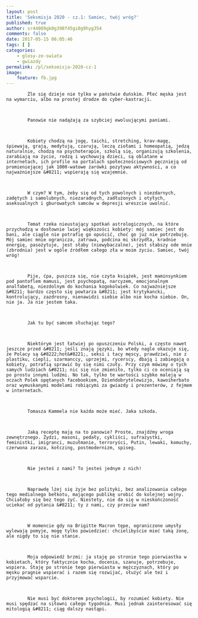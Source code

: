 ```yaml
---
layout: post
title: 'Seksmisja 2020 - cz.1: Samiec, twój wróg?'
published: true
author: sr44089gk0g398f45gi0g9hyg354
comments: false
date: 2017-05-15 06:05:46
tags: [ ]
categories:
    - glosy-ze-swiata
    - gwiazdy
permalink: /pl/seksmisja-2020-cz-1
image:
    feature: fb.jpg
---
```


  
    
      
        
          
            Źle się dzieje nie tylko w państwie duńskim. Płeć męska jest na wymarciu, albo na prostej drodze do cyber-kastracji.
          
          
          
            Panowie nie nadążają za szybciej ewoluującymi paniami.
          
          
          
            Kobiety chodzą na jogę, taichi, stretching, krav-magę, śpiewają, grają, medytują, czarują, leczą ziołami i homeopatią, jedzą naturalnie, chodzą na psychoterapie, szkolą się, organizują szkolenia, zarabiają na życie, rodzą i wychowują dzieci, są oblatane w internetach, ich profile na portalach społecznościowych pęcznieją od promieniejącej jak 1000-watowe żarówki pozytywu aktywności, a co najważniejsze &#8211; wspierają się wzajemnie.
          
          
          
            W czym? W tym, żeby się od tych powolnych i niezdarnych, zadętych i samolubnych, niezaradnych, zadłużonych i otyłych, aseksualnych i gburowatych samców w depresji wreszcie uwolnić.
          
          
          
            Temat rzeka nieustający spotkań astrologicznych, na które przychodzą w dosłownie lwiej większości kobiety: mój samiec jest do bani, ale ciągle nie potrafię go opuścić, choć go już nie potrzebuję. Mój samiec mnie ogranicza, zatruwa, podcina mi skrzydła, kradnie energię, pasożytuje, jest słaby (niewybaczalne), jest słabszy ode mnie (zbrodnia) jest w ogóle źródłem całego zła w moim życiu. Samiec, twój wróg!
          
          
          
            Pije, ćpa, puszcza się, nie czyta książek, jest maminsynkiem pod pantoflem mamusi, jest psychopatą, narcyzem, emocjonalnym analfabetą, niezdolnym do kochania kogokolwiek. Co najważniejsze &#8211; bardzo często się powtarza &#8211; jest krytykancki, kontrolujący, zazdrosny, nienawidzi siebie albo nie kocha siebie. On, nie ja. Ja nie jestem taka.
          
          
          
            Jak tu być samcem słuchając tego?
          
          
          
            Niektórym jest łatwiej po opuszczeniu Polski, a często nawet jeszcze przed &#8211; jeśli znają języki, bo wtedy nagle okazuje się, że Polacy są &#8222;hot&#8221;, seksi i tacy męscy, prawdziwi, nie z plastiku, ciepli, szarmanccy, uprzejmi, rycerscy, dbają i zabiegają o kobiety, potrafią sprawić by się nimi czuły. Przy czym mówimy o tych samych ludziach &#8211; nic się nie zmieniło, tylko ci co oceniają są po prostu innymi ludźmi. No tak, tylko te wartości szybko maleją w oczach Polek opętanych facebookiem, Dzieńdobrytelewizjo, kawoiherbato oraz wymuskanymi modelami robiącymi za gwiazdy i prezenterów, z fejmem w internetach.
          
          
          
            Tomasza Kammela nie każda może mieć. Jaka szkoda.
          
          
          
            Jaką receptę mają na to panowie? Proste, znajdźmy wroga zewnętrznego. Żydzi, masoni, pedały, cykliści, sufrażystki, feministki, imigranci, muzułmanie, terroryści, Putin, lewaki, komuchy, czerwona zaraza, kołczing, postmodernizm, spiseg.
          
          
          
            Nie jesteś z nami? To jesteś jednym z nich!
          
          
          
            Naprawdę lżej się żyje bez polityki, bez analizowania całego tego medialnego bełkotu, mającego publikę urobić do kolejnej wojny. Chciałoby się bez tego żyć. Niestety, nie da się w nieskończoność uciekać od pytania &#8211; ty z nami, czy przeciw nam?
          
          
          
            W momencie gdy na Brigitte Macron tępe, ograniczone umysły wylewają pomyje, mogę tylko powiedzieć: chcielibyście mieć taką żonę, ale nigdy to się nie stanie.
          
          
          
            Moja odpowiedź brzmi: ja staję po stronie tego pierwiastka w kobietach, który faktycznie kocha, docenia, szanuje, potrzebuje, wspiera. Staję po stronie tego pierwiasta w mężczyznach, który po męsku pragnie wspierać i razem się rozwijać, służyć ale też i przyjmować wsparcie.
          
          
          
            Nie musi być doktorem psychologii, by rozumieć kobiety. Nie musi spędzać na siłowni całego tygodnia. Musi jednak zainteresować się mitologią &#8211; ciąg dalszy nastąpi.
          
        
      
      
      
    
    
    
  
  
  


